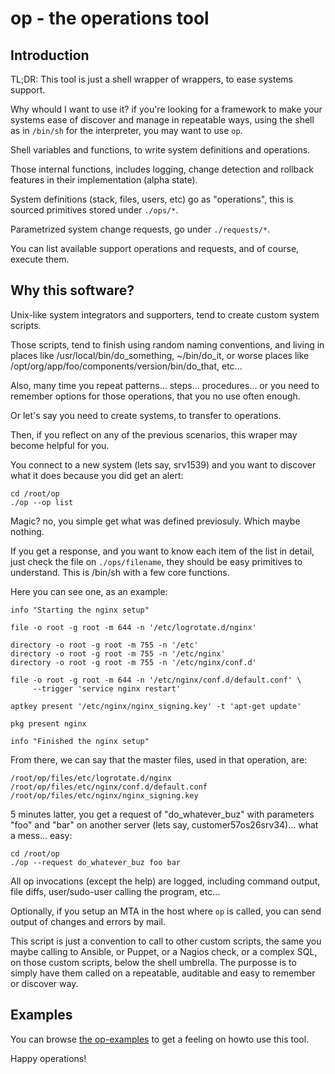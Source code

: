 
# op - the operations tool

## Introduction

TL;DR: This tool is just a shell wrapper of wrappers, to ease systems support.

Why whould I want to use it? if you're looking for a framework to make
your systems ease of discover and manage in repeatable ways, using the shell
as in ```/bin/sh``` for the interpreter, you may want to use ```op```.

Shell variables and functions, to write system definitions and operations.

Those internal functions, includes logging, change detection and rollback
features in their implementation (alpha state).

System definitions (stack, files, users, etc) go as "operations", this is
sourced primitives stored under ```./ops/*```.

Parametrized system change requests, go under ```./requests/*```.

You can list available support operations and requests, and of course,
execute them.

## Why this software?

Unix-like system integrators and supporters, tend to create custom system
scripts.

Those scripts, tend to finish using random naming conventions, and living in
places like /usr/local/bin/do_something, ~/bin/do_it, or worse places like
/opt/org/app/foo/components/version/bin/do_that, etc...

Also, many time you repeat patterns... steps... procedures... or you need to
remember options for those operations, that you no use often enough.

Or let's say you need to create systems, to transfer to operations.

Then, if you reflect on any of the previous scenarios, this wraper may become
helpful for you.

You connect to a new system (lets say, srv1539) and you want to discover what
it does because you did get an alert:

    cd /root/op
    ./op --op list

Magic? no, you simple get what was defined previosuly. Which maybe nothing.

If you get a response, and you want to know each item of the list in detail,
just check the file on ```./ops/filename```, they should be easy primitives
to understand. This is /bin/sh with a few core functions.

Here you can see one, as an example:


    info "Starting the nginx setup"
    
    file -o root -g root -m 644 -n '/etc/logrotate.d/nginx'
    
    directory -o root -g root -m 755 -n '/etc'    
    directory -o root -g root -m 755 -n '/etc/nginx'
    directory -o root -g root -m 755 -n '/etc/nginx/conf.d'
    
    file -o root -g root -m 644 -n '/etc/nginx/conf.d/default.conf' \
         --trigger 'service nginx restart'
    
    aptkey present '/etc/nginx/nginx_signing.key' -t 'apt-get update'
    
    pkg present nginx
    
    info "Finished the nginx setup"

From there, we can say that the master files, used in that operation, are:

    /root/op/files/etc/logrotate.d/nginx
    /root/op/files/etc/nginx/conf.d/default.conf
    /root/op/files/etc/nginx/nginx_signing.key

5 minutes latter, you get a request of "do_whatever_buz" with parameters "foo"
and "bar" on another server (lets say, customer57os26srv34)... what a mess... easy:

    cd /root/op
    ./op --request do_whatever_buz foo bar

All op invocations (except the help) are logged, including command output, file diffs,
user/sudo-user calling the program, etc...

Optionally, if you setup an MTA in the host where ```op``` is called, you
can send output of changes and errors by mail.

This script is just a convention to call to other custom scripts, the same you
maybe calling to Ansible, or Puppet, or a Nagios check, or a complex SQL, on those
custom scripts, below the shell umbrella. The purposse is to simply have them
called on a repeatable, auditable and easy to remember or discover way.

## Examples

You can browse [the op-examples](https://github.com/1n1/op-examples) to get
a feeling on howto use this tool.

Happy operations!

